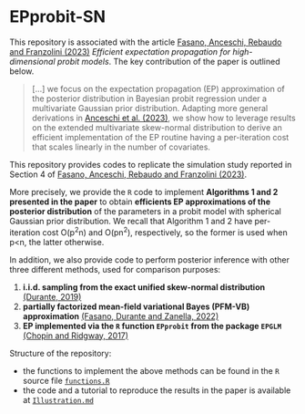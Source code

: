 # EPprobit-SN

This repository is associated with the article [Fasano, Anceschi, Rebaudo and Franzolini (2023)](link) *Efficient expectation propagation for high-dimensional probit models*. The key contribution of the paper is outlined below.

> [...] we focus on the expectation propagation (EP) approximation of the posterior distribution in Bayesian probit regression under a multivariate Gaussian prior distribution. Adapting more general derivations in [Anceschi et al. (2023)](https://www.tandfonline.com/doi/abs/10.1080/01621459.2023.2169150), we show how to leverage results on the extended multivariate skew-normal distribution to derive an efficient implementation of the EP routine having a per-iteration cost that scales linearly in the number of covariates.

This repository provides codes to replicate the simulation study reported in Section 4 of [Fasano, Anceschi, Rebaudo and Franzolini (2023)](link).

More precisely, we provide the `R` code to implement **Algorithms 1 and 2 presented in the paper** to obtain **efficients EP approximations of the posterior distribution** of the parameters in a probit model with spherical Gaussian prior distribution.
We recall that Algorithm 1 and 2 have per-iteration cost O(p<sup>2</sup>n) and O(pn<sup>2</sup>), respectively, so the former is used when p<n, the latter otherwise.

In addition, we also provide code to perform posterior inference with other three different methods, used for comparison purposes:

1. **i.i.d. sampling from the exact unified skew-normal distribution** [(Durante, 2019)](https://academic.oup.com/biomet/article-abstract/106/4/765/5554418)
2. **partially factorized mean-field variational Bayes (PFM-VB) approximation** [(Fasano, Durante and Zanella, 2022)](https://academic.oup.com/biomet/article-abstract/109/4/901/6581071)
3. **EP implemented via the `R` function `EPprobit` from the package `EPGLM`** [(Chopin and Ridgway, 2017)](https://projecteuclid.org/journals/statistical-science/volume-32/issue-1/Leave-Pima-Indians-Alone--Binary-Regression-as-a-Benchmark/10.1214/16-STS581.full)

Structure of the repository:

* the functions to implement the above methods can be found in the `R` source file [`functions.R`](https://github.com/augustofasano/EPprobit-SN/blob/main/functions.R)
* the code and a tutorial to reproduce the results in the paper is available at [`Illustration.md`](https://github.com/augustofasano/EPprobit-SN/blob/main/Illustration.md)
